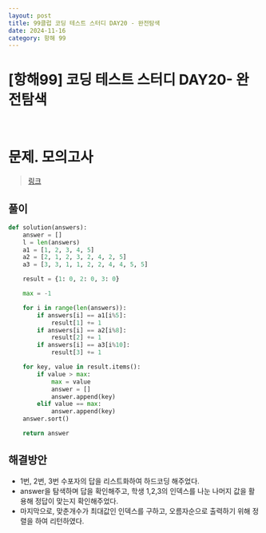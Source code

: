 ```yaml
---
layout: post
title: 99클럽 코딩 테스트 스터디 DAY20 - 완전탐색
date: 2024-11-16
category: 항해 99 
---
```


# [항해99] 코딩 테스트 스터디 DAY20- 완전탐색

<br>

# 문제. 모의고사
> [링크](https://school.programmers.co.kr/learn/courses/30/lessons/42840?language=python3)



## 풀이

```python
def solution(answers):
    answer = []
    l = len(answers)
    a1 = [1, 2, 3, 4, 5]
    a2 = [2, 1, 2, 3, 2, 4, 2, 5]
    a3 = [3, 3, 1, 1, 2, 2, 4, 4, 5, 5]

    result = {1: 0, 2: 0, 3: 0}

    max = -1

    for i in range(len(answers)):
        if answers[i] == a1[i%5]:
            result[1] += 1
        if answers[i] == a2[i%8]:
            result[2] += 1
        if answers[i] == a3[i%10]:
            result[3] += 1

    for key, value in result.items():
        if value > max:
            max = value
            answer = []
            answer.append(key)
        elif value == max:
            answer.append(key)
    answer.sort()

    return answer
```

## 해결방안
- 1번, 2번, 3번 수포자의 답을 리스트화하여 하드코딩 해주었다. 
- answer을 탐색하며 답을 확인해주고, 학생 1,2,3의 인덱스를 나눈 나머지 값을 활용해 정답이 맞는지 확인해주었다.
- 마지막으로, 맞춘개수가 최대값인 인덱스를 구하고, 오름자순으로 출력하기 위해 정렬을 하여 리턴하였다. 